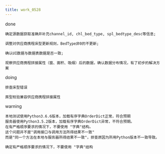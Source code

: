 ```yaml
---
title: work_0528
---
```


done

    确定源数据获取准确并补充channel_id, chl_bed_type, spl_bedtype_desc等信息;
    
    调整对供应商携程床型更新规则，BedType非0的不更新;
    
    确认UI数据与数据表数据是否一致;
    
    观察供应商携程拼接属性（窗、面积、吸烟）后的数据，确认数据分布情况，有了初步的解决方案

doing
    
    排查床型错误
    
    房型校验兼容供应商携程拼接属性
    
warning
    
    本地测试使用Python3.6.6版本，加载有序字典OrderDict正常，符合预期
    服务器使用Python3.5.2版本，加载有序字典OrderDict异常，不符合预期。
    在有严格顺序要求的情况下，不要使用 "字典"结构。
    这个问题并不是"调用接口与调用方法所得结果不一致"
    而是"同一个方法在本地与服务器所得结果不一致"，排查原因为所用Python版本不一致导致。
    
    确定有严格顺序要求的情况下，不要使用 "字典"结构
    
    